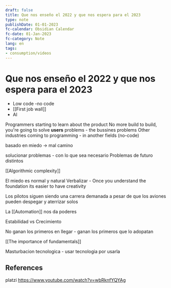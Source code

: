 ```yaml
---
draft: false
title: Que nos enseño el 2022 y que nos espera para el 2023
type: note
publishDate: 01-01-2023
fc-calendar: Obsidian Calendar
fc-date: 01-Jan-2023
fc-category: Note
lang: en
tags:
- consumption/videos
---
```


# Que nos enseño el 2022 y que nos espera para el 2023


- Low code -no code
- [[First job wall]]
- AI

Programmers starting to learn about the product 
No more build to build, you're going to solve **users** problems - the bussines problems
Other industries coming to programming - in another fields (no-code)

basado en miedo ->  mal camino

solucionar problemas - con lo que sea necesario
Problemas de futuro distintos

[[Algorithmic complexity]]

El miedo es normal y natural 
Verbalizar - 
Once you understand the foundation its easier to have creativity

Los pilotos siguen siendo una carrera demanada a pesar de que los aviones pueden despegar y aterrizar solos

La [[Automation]] nos da poderes


Estabilidad vs Crecimiento

No ganan los primeros en llegar - ganan los primeros que lo adopatan 


[[The importance of fundamentals]]

Masturbacion tecnologica - usar tecnologia por usarla


## References
platzi https://www.youtube.com/watch?v=wbRknfYQYAg
